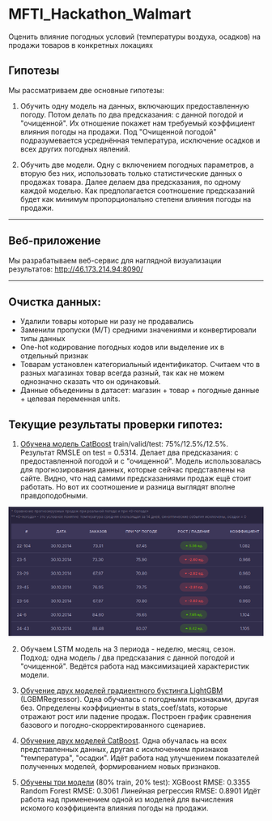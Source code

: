# MFTI_Hackathon_Walmart
Оценить влияние погодных условий (температуры воздуха, осадков) на продажи товаров в конкретных локациях

## Гипотезы

Мы рассматриваем две основные гипотезы:

1. Обучить одну модель на данных, включающих предоставленную погоду. Потом делать по два предсказания: с данной погодой и "очищенной". Их отношение покажет нам требуемый коэффициент влияния погоды на продажи.
Под "Очищенной погодой" подразумевается усреднённая температура, исключение осадков и всех других погодных явлений.

2. Обучить две модели. Одну с включением погодных параметров, а вторую без них, использовать только статистические данных о продажах товара. Далее делаем два предсказания, по одному каждой моделью. Как предполагается соотношение предсказаний будет как минимум пропорционально степени влияния погоды на продажи.

---

## Веб-приложение

Мы разрабатываем веб-сервис для наглядной визуализации результатов: http://46.173.214.94:8090/

---

## Очистка данных:

- Удалили товары которые ни разу не продавались
- Заменили пропуски (M/T) средними значениями и конвертировали типы данных
- One-hot кодирование погодных кодов или выделение их в отдельный признак
- Товарам установлен категориальный идентификатор. Считаем что в разных магазинах товар всегда разный, так как не можем однозначно сказать что он одинаковый.
- Данные объеденины в датасет: магазин + товар + погодные данные + целевая переменная units.

## Текущие результаты проверки гипотез:

1. [Обучена модель CatBoost](research/AlexZyryanov) train/valid/test: 75%/12.5%/12.5%.
Результат RMSLE on test = 0.5314.
Делает два предсказания: с предоставленной погодой и с "очищенной".
Модель использовалась для прогнозирования данных, которые сейчас представлены на сайте.
Видно, что над самими предсказаниями продаж ещё стоит работать.
Но вот их соотношение и разница выглядят вполне правдоподобными.

![Таблица коэффициентов](research/AlexZyryanov/table-koef.png)

2. Обучаем LSTM модель на 3 периода - неделю, месяц, сезон. Подход: одна модель / два предсказания с данной погодой и "очищенной".
Ведётся работа над максимизацией характеристик модели.

3. [Обучение двух моделей градиентного бустинга LightGBM](research/AndreyKotelnikov) (LGBMRegressor).
Одна обучалась с погодными признаками, другая без.
Определены коэффициенты в stats_coef/stats, которые отражают рост или падение продаж.
Построен график сравнения базового и погодно-скорректированного сценариев.

4. [Обучение двух моделей CatBoost](research/KaterinaK).
Одна обучалась на всех представленных данных, другая с исключением признаков "температура", "осадки".
Идёт работа над улучшением показателей полученных моделей, формированием новых признаков.

5. [Обучены три модели](research/MarinaSemushina) (80% train, 20% test):
XGBoost RMSE: 0.3355
Random Forest RMSE: 0.3061
Линейная регрессия RMSE: 0.8901
Идёт работа над применением одной из моделей для вычисления искомого коэффициента влияния погоды на продажи.
